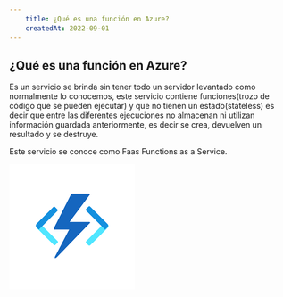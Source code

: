 ```yaml
---
    title: ¿Qué es una función en Azure?
    createdAt: 2022-09-01
---
```



## ¿Qué es una función en Azure?

Es un servicio se brinda sin tener todo un servidor levantado como normalmente lo conocemos, este servicio contiene funciones(trozo de código que se pueden ejecutar) y que no tienen un estado(stateless) es decir que entre las diferentes ejecuciones no almacenan ni utilizan información guardada anteriormente, es decir se crea, devuelven un resultado y se destruye.

Este servicio se conoce como Faas Functions as a Service.

![logo Azure Functions](/assets/images/logo-azurefunctions.png)


